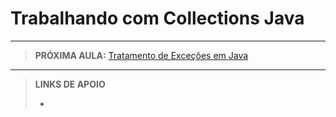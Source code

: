 # Trabalhando com Collections Java





---

> **PRÓXIMA AULA:** [Tratamento de Exceções em Java](../07-tratamento-de-excecoes)

---

> **LINKS DE APOIO**
>
> - []()
